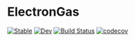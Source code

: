 # ElectronGas

[![Stable](https://img.shields.io/badge/docs-stable-blue.svg)](https://numericalEFT.github.io/ElectronGas.jl/stable)
[![Dev](https://img.shields.io/badge/docs-dev-blue.svg)](https://numericalEFT.github.io/ElectronGas.jl/dev)
[![Build Status](https://github.com/numericalEFT/ElectronGas.jl/actions/workflows/CI.yml/badge.svg?branch=master)](https://github.com/numericalEFT/ElectronGas.jl/actions/workflows/CI.yml?query=branch%3Amaster)
[![codecov](https://codecov.io/gh/numericalEFT/ElectronGas.jl/branch/master/graph/badge.svg?token=9F4KD8O8W2)](https://codecov.io/gh/numericalEFT/ElectronGas.jl)
